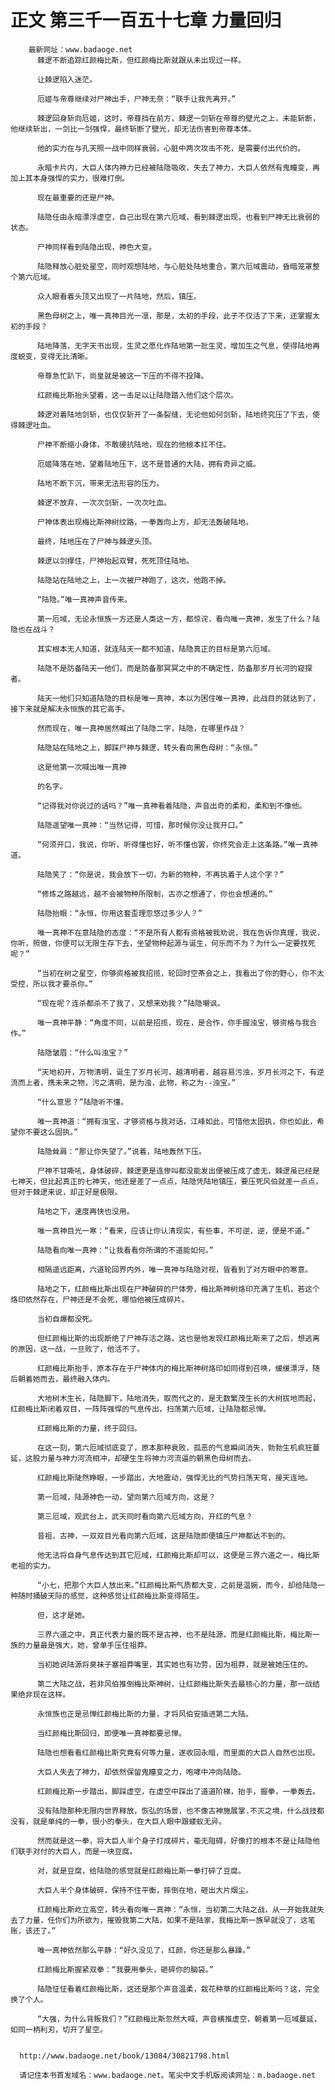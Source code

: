 # 正文 第三千一百五十七章 力量回归
        最新网址：www.badaoge.net
          棘逻不断追踪红颜梅比斯，但红颜梅比斯就跟从未出现过一样。
      
          让棘逻陷入迷茫。
      
          厄姬与帝尊继续对尸神出手，尸神无奈：“联手让我先离开。”
      
          棘逻回身斩向厄姬，这时，帝尊挡在前方，棘逻一剑斩在帝尊的壁光之上，未能斩断，他继续斩出，一剑比一剑强悍，最终斩断了壁光，却无法伤害到帝尊本体。
      
          他的实力在与孔天照一战中同样衰弱，心脏中两次攻击不死，是需要付出代价的。
      
          永暗卡片内，大巨人体内神力已经被陆隐吸收，失去了神力，大巨人依然有鬼瞳变，再加上其本身强悍的实力，很难打倒。
      
          现在最重要的还是尸神。
      
          陆隐任由永暗漂浮虚空，自己出现在第六厄域，看到棘逻出现，也看到尸神无比衰弱的状态。
      
          尸神同样看到陆隐出现，神色大变。
      
          陆隐释放心脏处星空，同时观想陆地，与心脏处陆地重合，第六厄域震动，昏暗笼罩整个第六厄域。
      
          众人眼看着头顶又出现了一片陆地，然后，镇压。
      
          黑色母树之上，唯一真神目光一凛，那是，太初的手段，此子不仅活了下来，还掌握太初的手段？
      
          陆地降落，无字天书出现，生灵之愿化作陆地第一批生灵，增加生之气息，使得陆地再度蜕变，变得无比清晰。
      
          帝尊急忙趴下，尚皇就是被这一下压的不得不投降。
      
          红颜梅比斯抬头望着，这一击足以让陆隐踏入他们这个层次。
      
          棘逻对着陆地剑斩，也仅仅斩开了一条裂缝，无论他如何剑斩，陆地终究压了下去，使得棘逻吐血。
      
          尸神不断缩小身体，不敢硬抗陆地，现在的他根本扛不住。
      
          厄姬降落在地，望着陆地压下，这不是普通的大陆，拥有奇异之威。
      
          陆地不断下沉，带来无法形容的压力。
      
          棘逻不放弃，一次次剑斩，一次次吐血。
      
          尸神体表出现梅比斯神树纹路，一拳轰向上方，却无法轰破陆地。
      
          最终，陆地压在了尸神与棘逻头顶。
      
          棘逻以剑撑住，尸神抬起双臂，死死顶住陆地。
      
          陆隐站在陆地之上，上一次被尸神跑了，这次，他跑不掉。
      
          “陆隐。”唯一真神声音传来。
      
          第一厄域，无论永恒族一方还是人类这一方，都惊诧，看向唯一真神，发生了什么？陆隐也在战斗？
      
          其实根本无人知道，就连陆天一都不知道，陆隐真正的目标是第六厄域。
      
          陆隐不是防备陆天一他们，而是防备那冥冥之中的不确定性，防备那岁月长河的窥探者。
      
          陆天一他们只知道陆隐的目标是唯一真神，本以为困住唯一真神，此战目的就达到了，接下来就是解决永恒族的其它高手。
      
          然而现在，唯一真神居然喊出了陆隐二字，陆隐，在哪里作战？
      
          陆隐站在陆地之上，脚踩尸神与棘逻，转头看向黑色母树：“永恒。”
      
          这是他第一次喊出唯一真神
      
          的名字。
      
          “记得我对你说过的话吗？”唯一真神看着陆隐，声音出奇的柔和，柔和到不像他。
      
          陆隐遥望唯一真神：“当然记得，可惜，那时候你没让我开口。”
      
          “何须开口，我说，你听，听得懂也好，听不懂也罢，你终究会走上这条路。”唯一真神道。
      
          陆隐笑了：“你是说，我会放下一切，为新的物种，不再执着于人这个字？”
      
          “修炼之路越远，越不会被物种所限制，古亦之想通了，你也会想通的。”
      
          陆隐抬眼：“永恒，你用这套歪理忽悠过多少人？”
      
          唯一真神不在意陆隐的态度：“不是所有人都有资格被我劝说，我在告诉你真理，我说，你听，照做，你便可以无限生存下去，坐望物种起源与诞生，何乐而不为？为什么一定要找死呢？”
      
          “当初在树之星空，你够资格被我招揽，轮回时空茶会之上，我看出了你的野心，你不太受控，所以我才要杀你。”
      
          “现在呢？连杀都杀不了我了，又想来劝我？”陆隐嘲讽。
      
          唯一真神平静：“角度不同，以前是招揽，现在，是合作，你手握浊宝，够资格与我合作。”
      
          陆隐皱眉：“什么叫浊宝？”
      
          “天地初开，万物清明，诞生了岁月长河，越清明者，越容易污浊，岁月长河之下，有逆流而上者，携未来之物，污之清明，是为浊，此物，称之为--浊宝。”
      
          “什么意思？”陆隐听不懂。
      
          唯一真神道：“拥有浊宝，才够资格与我对话，江峰如此，可惜他太固执，你也如此，希望你不要这么固执。”
      
          陆隐耸肩：“那让你失望了。”说着，陆地轰然下压。
      
          尸神不甘嘶吼，身体破碎，棘逻更是连惨叫都没能发出便被压成了虚无，棘逻虽已经是七神天，但比起真正的七神天，他还是差了一点点，陆隐凭陆地镇压，要压死风伯就差一点点，但对于棘逻来说，却正好是极限。
      
          陆地之下，速度再快也没用。
      
          唯一真神目光一寒：“看来，应该让你认清现实，有些事，不可逆，逆，便是不道。”
      
          陆隐看向唯一真神：“让我看看你所谓的不道能如何。”
      
          相隔遥远距离，六道轮回界内外，唯一真神与陆隐对视，皆看到了对方眼中的寒意。
      
          陆地之下，红颜梅比斯出现在尸神破碎的尸体旁，梅比斯神树烙印充满了生机，若这个烙印依然存在，尸神还是不会死，哪怕他被压成碎片。
      
          当初自爆都没死。
      
          但红颜梅比斯的出现断绝了尸神存活之路，这也是他发现红颜梅比斯来了之后，想逃离的原因，这一战，一旦败了，他活不了。
      
          红颜梅比斯抬手，原本存在于尸神体内的梅比斯神树烙印如同得到召唤，缓缓漂浮，随后朝着她而去，最终融入体内。
      
          大地树木生长，陆隐脚下，陆地消失，取而代之的，是无数繁茂生长的大树拔地而起，红颜梅比斯闭着双目，一阵阵强悍的气息传出，扫荡第六厄域，让陆隐都忌惮。
      
          红颜梅比斯的力量，终于回归。
      
          在这一刻，第六厄域彻底变了，原本那种衰败，孤恶的气息瞬间消失，勃勃生机疯狂蔓延，这股力量与神力河流相冲，却硬生生将神力河流逼的朝黑色母树而去。
      
          红颜梅比斯陡然睁眼，一步踏出，大地震动，强悍无比的气势扫荡天穹，接天连地。
      
          第一厄域，陆源神色一动，望向第六厄域方向，这是？
      
          第三厄域，观武台上，武天同时看向第六厄域方向，开红的气息？
      
          昔祖，古神，一双双目光看向第六厄域，这是陆隐即便镇压尸神都达不到的。
      
          他无法将自身气息传达到其它厄域，红颜梅比斯却可以，这便是三界六道之一，梅比斯老祖的实力。
      
          “小七，把那个大巨人放出来。”红颜梅比斯气质都大变，之前是温婉，而今，却给陆隐一种随时捅破天际的感觉，这种感觉让红颜梅比斯变得陌生。
      
          但，这才是她。
      
          三界六道之中，真正代表力量的既不是古神，也不是陆源，而是红颜梅比斯，梅比斯一族的力量最是强大，她，曾单手压住祖莽。
      
          当初她说陆源将臭袜子塞祖莽嘴里，其实她也有功劳，因为祖莽，就是被她压住的。
      
          第二大陆之战，若非风伯推倒梅比斯神树，让红颜梅比斯失去最核心的力量，那一战结果绝非现在这样。
      
          永恒族也正是忌惮红颜梅比斯的力量，才将风伯安插进第二大陆。
      
          当红颜梅比斯回归，即便唯一真神都要忌惮。
      
          陆隐也想看看红颜梅比斯究竟有何等力量，遂收回永暗，而里面的大巨人自然也出现。
      
          大巨人失去了神力，却依然保留鬼瞳变之力，咆哮中冲向陆隐。
      
          红颜梅比斯一步踏出，脚踩虚空，在虚空中踩出了道道阶梯，抬手，握拳，一拳轰去。
      
          没有陆隐那种无限内世界释放，恢弘的场景，也不像古神施展掌.不灭之境，什么战技都没有，就是单纯的一拳，很小的拳头，在大巨人眼中跟蝼蚁无异。
      
          然而就是这一拳，将大巨人半个身子打成碎片，毫无阻碍，好像打的根本不是让陆隐他们联手对付的大巨人，而是一块豆腐。
      
          对，就是豆腐，给陆隐的感觉就是红颜梅比斯一拳打碎了豆腐。
      
          大巨人半个身体破碎，保持不住平衡，摔倒在地，砸出大片烟尘。
      
          红颜梅比斯屹立高空，转头看向唯一真神：“永恒，当初第二大陆之战，从一开始我就失去了力量，任你们为所欲为，摧毁我第二大陆，如果不是陆家，我梅比斯一族早就没了，这笔账，该还了。”
      
          唯一真神依然那么平静：“好久没见了，红颜，你还是那么暴躁。”
      
          红颜梅比斯握紧双拳：“我要用拳头，砸碎你的脑袋。”
      
          陆隐怔怔看着红颜梅比斯，这还是那个声音温柔，栽花种草的红颜梅比斯吗？这，完全换了个人。
      
          “大强，为什么背叛我们？”红颜梅比斯忽然大喊，声音横推虚空，朝着第一厄域蔓延，如同一柄利刃，切开了星空。
      
      
      http://www.badaoge.net/book/13084/30821798.html
      
      请记住本书首发域名：www.badaoge.net。笔尖中文手机版阅读网址：m.badaoge.net
